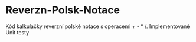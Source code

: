 # Reverzn-Polsk-Notace
Kód kalkulačky reverzní polské notace s operacemi + - * /.
  Implementované Unit testy
